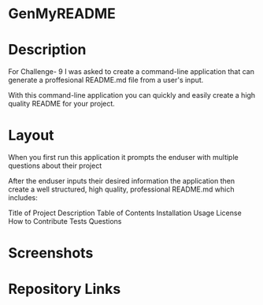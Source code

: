 # GenMyREADME

# Description
For Challenge- 9 I was asked to create a command-line application that can generate a proffesional README.md file from a user's input.

With this command-line application you can quickly and easily create a high quality README for your project.

# Layout
When you first run this application it prompts the enduser with multiple questions about their project

After the enduser inputs their desired information the application then create a well structured, high quality, professional README.md which includes:

Title of Project
Description
Table of Contents
Installation
Usage
License
How to Contribute
Tests
Questions


# Screenshots



# Repository Links